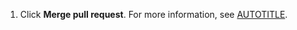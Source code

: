 1. Click **Merge pull request**. For more information, see [AUTOTITLE](/pull-requests/collaborating-with-pull-requests/incorporating-changes-from-a-pull-request/merging-a-pull-request).
